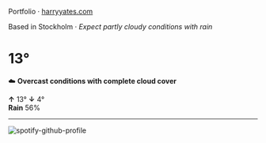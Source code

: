 Portfolio · [harryyates.com](https://harryyates.com)

<!-- WEATHER_START -->
Based in Stockholm · *Expect partly cloudy conditions with rain*

# 13°
☁️ **Overcast conditions with complete cloud cover**

**↑** 13° **↓** 4°  
**Rain** 56%

---
<!-- WEATHER_END -->

<p align="left">
  <a>
    <img src="https://spotify-github-profile.kittinanx.com/api/view?uid=bigbello&cover_image=true&theme=natemoo-re&show_offline=true&background_color=121212&interchange=false&bar_color=53b14f&bar_color_cover=false" alt="spotify-github-profile">
  </a>
</p>